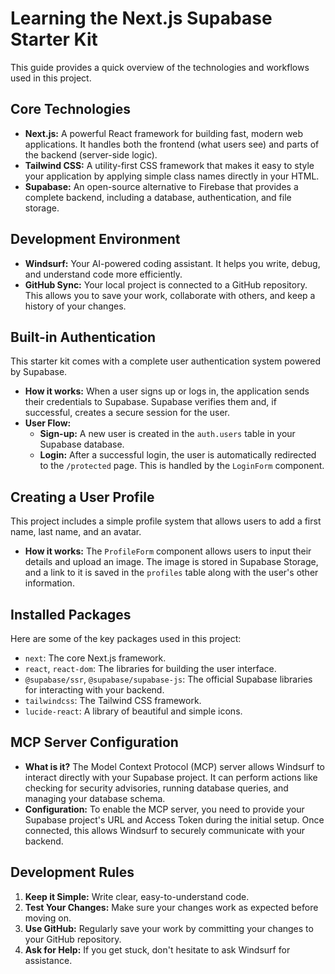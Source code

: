 # Learning the Next.js Supabase Starter Kit

This guide provides a quick overview of the technologies and workflows used in this project.

## Core Technologies

- **Next.js:** A powerful React framework for building fast, modern web applications. It handles both the frontend (what users see) and parts of the backend (server-side logic).
- **Tailwind CSS:** A utility-first CSS framework that makes it easy to style your application by applying simple class names directly in your HTML.
- **Supabase:** An open-source alternative to Firebase that provides a complete backend, including a database, authentication, and file storage.

## Development Environment

- **Windsurf:** Your AI-powered coding assistant. It helps you write, debug, and understand code more efficiently.
- **GitHub Sync:** Your local project is connected to a GitHub repository. This allows you to save your work, collaborate with others, and keep a history of your changes.

## Built-in Authentication

This starter kit comes with a complete user authentication system powered by Supabase.

- **How it works:** When a user signs up or logs in, the application sends their credentials to Supabase. Supabase verifies them and, if successful, creates a secure session for the user.
- **User Flow:**
  - **Sign-up:** A new user is created in the `auth.users` table in your Supabase database.
  - **Login:** After a successful login, the user is automatically redirected to the `/protected` page. This is handled by the `LoginForm` component.

## Creating a User Profile

This project includes a simple profile system that allows users to add a first name, last name, and an avatar.

- **How it works:** The `ProfileForm` component allows users to input their details and upload an image. The image is stored in Supabase Storage, and a link to it is saved in the `profiles` table along with the user's other information.

## Installed Packages

Here are some of the key packages used in this project:

- `next`: The core Next.js framework.
- `react`, `react-dom`: The libraries for building the user interface.
- `@supabase/ssr`, `@supabase/supabase-js`: The official Supabase libraries for interacting with your backend.
- `tailwindcss`: The Tailwind CSS framework.
- `lucide-react`: A library of beautiful and simple icons.

## MCP Server Configuration

- **What is it?** The Model Context Protocol (MCP) server allows Windsurf to interact directly with your Supabase project. It can perform actions like checking for security advisories, running database queries, and managing your database schema.
- **Configuration:** To enable the MCP server, you need to provide your Supabase project's URL and Access Token during the initial setup. Once connected, this allows Windsurf to securely communicate with your backend.

## Development Rules

1.  **Keep it Simple:** Write clear, easy-to-understand code.
2.  **Test Your Changes:** Make sure your changes work as expected before moving on.
3.  **Use GitHub:** Regularly save your work by committing your changes to your GitHub repository.
4.  **Ask for Help:** If you get stuck, don't hesitate to ask Windsurf for assistance.
